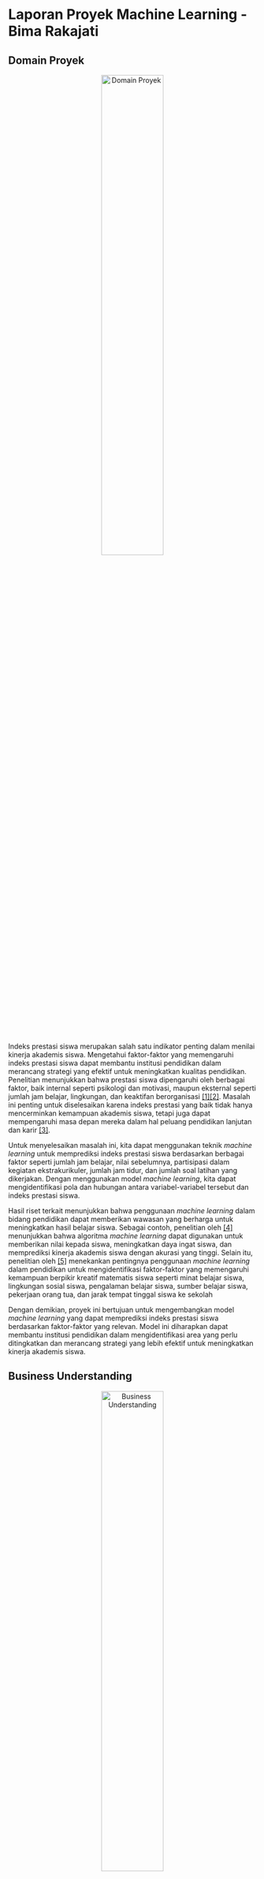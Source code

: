 # Laporan Proyek Machine Learning - Bima Rakajati

## Domain Proyek

<p align="center">
  <img src="Assets/image-14.png" alt="Domain Proyek" width="50%">
</p>

Indeks prestasi siswa merupakan salah satu indikator penting dalam menilai kinerja akademis siswa. Mengetahui faktor-faktor yang memengaruhi indeks prestasi siswa dapat membantu institusi pendidikan dalam merancang strategi yang efektif untuk meningkatkan kualitas pendidikan. Penelitian menunjukkan bahwa prestasi siswa dipengaruhi oleh berbagai faktor, baik internal seperti psikologi dan motivasi, maupun eksternal seperti jumlah jam belajar, lingkungan, dan keaktifan berorganisasi [[1]](https://journal.univawalbros.ac.id/index.php/jham/article/view/56)[[2]](https://ojs.unimal.ac.id/averrous/article/view/3040). Masalah ini penting untuk diselesaikan karena indeks prestasi yang baik tidak hanya mencerminkan kemampuan akademis siswa, tetapi juga dapat mempengaruhi masa depan mereka dalam hal peluang pendidikan lanjutan dan karir [[3]](https://www.researchgate.net/publication/372790243_Penerapan_Data_Mining_Untuk_Memprediksi_Prestasi_Akademik_Mahasiswa_Menggunakan_Algoritma_C45_dengan_CRISP-DM).

Untuk menyelesaikan masalah ini, kita dapat menggunakan teknik *machine learning* untuk memprediksi indeks prestasi siswa berdasarkan berbagai faktor seperti jumlah jam belajar, nilai sebelumnya, partisipasi dalam kegiatan ekstrakurikuler, jumlah jam tidur, dan jumlah soal latihan yang dikerjakan. Dengan menggunakan model *machine learning*, kita dapat mengidentifikasi pola dan hubungan antara variabel-variabel tersebut dan indeks prestasi siswa.

Hasil riset terkait menunjukkan bahwa penggunaan *machine learning* dalam bidang pendidikan dapat memberikan wawasan yang berharga untuk meningkatkan hasil belajar siswa. Sebagai contoh, penelitian oleh [[4]](https://www.daaam.info/Downloads/Pdfs/proceedings/proceedings_2018/059.pdf) menunjukkan bahwa algoritma *machine learning* dapat digunakan untuk memberikan nilai kepada siswa, meningkatkan daya ingat siswa, dan memprediksi kinerja akademis siswa dengan akurasi yang tinggi. Selain itu, penelitian oleh [[5]](https://repository.uinjkt.ac.id/dspace/bitstream/123456789/78230/1/Skripsi_Sadewo_Aji_Guno_111170170000015%20.pdf) menekankan pentingnya penggunaan *machine learning* dalam pendidikan untuk mengidentifikasi faktor-faktor yang memengaruhi kemampuan berpikir kreatif matematis siswa seperti minat belajar siswa, lingkungan sosial siswa, pengalaman belajar siswa, sumber belajar siswa, pekerjaan orang tua, dan jarak tempat tinggal siswa ke sekolah

Dengan demikian, proyek ini bertujuan untuk mengembangkan model *machine learning* yang dapat memprediksi indeks prestasi siswa berdasarkan faktor-faktor yang relevan. Model ini diharapkan dapat membantu institusi pendidikan dalam mengidentifikasi area yang perlu ditingkatkan dan merancang strategi yang lebih efektif untuk meningkatkan kinerja akademis siswa.

## Business Understanding

<p align="center">
    <img src="Assets/image-15.png" alt="Business Understanding" width="50%">
</p>

### Problem Statements

Berdasarkan latar belakang yang telah dijelaskan di atas, maka diperoleh rumusan masalah yang akan diselesaikan pada proyek ini, yaitu:
1. Apa faktor-faktor yang memengaruhi indeks prestasi siswa?
2. Bagaimana cara melakukan tahap persiapan data sebelum digunakan untuk membuat model *machine learning*?
3. Bagaimana cara membuat model *machine learning* untuk melakukan prediksi indeks prestasi siswa?

### Goals

Berdasarkan problem statements, berikut tujuan yang ingin dicapai pada proyek ini, yaitu:
1. Mengetahui faktor-faktor yang memengaruhi indeks prestasi siswa.
2. Mengetahui tahap-tahap persiapan data sebelum digunakan untuk membuat model *machine learning*.
3. Membuat model *machine learning* yang dapat melakukan prediksi indeks prestasi siswa.

### Solution statements
1. Melakukan proses *Exploratory Data Analysis* (EDA) untuk mengetahui faktor-faktor yang memengaruhi indeks prestasi siswa.
2. Menggunakan 3 model *machine learning* untuk memprediksi indeks prestasi pada siswa, yaitu *K-Nearest Neighbors* (KNN), *Random Forest*, dan *Support Vector Machine* (SVM).
3. Menggunakan metrik `MSE` dan `RMSE` pada masing-masing model *machine learning* untuk menemukan model terbaik berdasarkan akurasi tertinggi.

## Data Understanding

<p align="center">
  <img src="Assets/image-16.png" alt="Data Understanding" width="50%">
</p>

Dataset yang digunakan untuk memprediksi indeks prestasi pada siswa diambil dari platform [kaggle](https://www.kaggle.com/) yang dipublikasikan oleh `nikhil7280` dengan usability score `10/10`. Dataset ini memiliki `10.000` baris dengan `6` kolom dan terdiri dari `1` file csv.

### Variabel-variabel pada dataset Student Performance
Dataset ini memiliki `17` variabel dengan keterangan sebagai berikut:
Variabel | Keterangan
----------|----------
Hours Studied | Jumlah total jam yang dihabiskan untuk belajar oleh setiap siswa.
Previous Scores | Nilai yang diperoleh siswa pada tes sebelumnya.
Extracurricular Activities | Apakah siswa berpartisipasi dalam kegiatan ekstrakurikuler (Ya atau Tidak).
Sleep Hours | Rata-rata jumlah jam tidur yang dimiliki siswa per hari.
Sample Question Papers Practiced | Jumlah contoh soal yang dipraktekkan siswa.
Performance Index | Ukuran kinerja keseluruhan setiap siswa. Indeks kinerja menunjukkan kinerja akademis siswa dan telah dibulatkan ke bilangan bulat terdekat. Indeks berkisar antara 10 hingga 100, dengan nilai yang lebih tinggi menunjukkan kinerja yang lebih baik.

Pada variabel `Extracurricular Activities` setiap nilai memiliki arti masing-masing. Berikut penjelasannya:

Nilai | Keterangan
----------|----------
Yes | Siswa berpartisipasi dalam kegiatan ekstrakurikuler.
No | Siswa tidak berpartisipasi dalam kegiatan ekstrakurikuler.

### Data Cleaning
Setelah diperiksa apakah terdapat kolom yang bernilai null, hasilnya adalah tidak ada. Sementara itu, setelah diperiksa apakah terdapat data duplikat, ditemukan 127 duplikat, sehingga data duplikat ini dihapus. Oleh karena itu, setelah dilakukan pembersihan data, diperoleh deskripsi statistik data numerik sebagai berikut:
| Statistic   | Hours Studied | Previous Scores | Sleep Hours | Sample Question Papers Practiced | Performance Index |
|-------------|---------------|------------------|-------------|------------------------------------|-------------------|
| count       | 9873.000000   | 9873.000000      | 9873.000000 | 9873.000000                        | 9873.000000       |
| mean        | 4.992100      | 69.441102        | 6.531652    | 4.583004                           | 55.216651         |
| std         | 2.589081      | 17.325601        | 1.697683    | 2.867202                           | 19.208570         |
| min         | 1.000000      | 40.000000        | 4.000000    | 0.000000                           | 10.000000         |
| 25%         | 3.000000      | 54.000000        | 5.000000    | 2.000000                           | 40.000000         |
| 50% (median)| 5.000000      | 69.000000        | 7.000000    | 5.000000                           | 55.000000         |
| 75%         | 7.000000      | 85.000000        | 8.000000    | 7.000000                           | 70.000000         |
| max         | 9.000000      | 99.000000        | 9.000000    | 9.000000                           | 100.000000        |

Dari hasil tersebut, dapat disimpulkan bahwa rata-rata dari variabel `Hours Studied` adalah 4.9, `Previous Scores` adalah 69.5, `Sleep Hours` adalah 6.5, `Sample Question Papers Practiced` adalah 4.5, dan `Performance Index` adalah 55.2.

![alt text](Assets/image.png)

Dari hasil di atas, terlihat bahwa tidak ada data outlier pada dataset ini. Sehingga, kita dapat melanjutkan ke tahap berikutnya.

### Univariate Analysis

Dari variabel-variabel yang diketahui, variabel dapat dibagi menjadi 2 jenis, yaitu variabel numerikal dan variabel kategorikal. Berikut merupakan kolom-kolom yang termasuk dalam variabel numerikal maupun kategorikal.

1. **Kolom-kolom numerikal:** `Hours Studied`, `Previous Scores`, `Sleep Hours`, `Sample Question Papers Practiced`, `Performance Index`
2. **Kolom-kolom kategorikal:** `Extracurricular Activities`

Pertama, kita akan memvisualisasikan kolom-kolom kategorikal untuk melihat jumlah-jumlah nilai kategorikal menggunakan pie chart.

![alt text](Assets/image-1.png)

Dari hasil di atas, terlihat bahwa jumlah siswa yang melakukan aktivitas ekstrakurikuler ($49.5\%$) lebih sedikit dibandingkan dengan yang tidak melakukan aktivitas ekstrakurikuler ($50.5\%$).

Selanjutnya, kita akan memvisualisasikan kolom-kolom numerikal untuk melihat distribusi data menggunakan histogram.

![alt text](Assets/image-2.png)

Gambar di atas dapat diinterpretasikan sebagai berikut:
1. Plot Histogram dari `Jumlah Jam Belajar`, `Nilai sebelumnya`, `Jumlah Jam Tidur`, dan `Jumlah Soal Latihan Yang Dikerjakan` tidak berdistribusi normal.
2. Plot Histogram dari `Indeks Prestasi` cukup berdistribusi normal.

### Multivariate Analysis

#### 1. Membandingkan Tingkat Hours Studied Pada Setiap Performance Index

![alt text](Assets/image-3.png)

Dari hasil di atas, terlihat bahwa semakin banyak jam belajar, maka semakin tinggi pula indeks prestasi yang didapat.

#### 2. Membandingkan Tingkat Previous Scores Pada Setiap Performance Index

![alt text](Assets/image-4.png)

Dari hasil di atas, terlihat bahwa semakin tinggi nilai sebelumnya, maka semakin tinggi pula indeks prestasi yang didapat.

#### 3. Membandingkan Tingkat Sleep Hours Pada Setiap Performance Index

![alt text](Assets/image-5.png)

Dari hasil di atas, terlihat bahwa semakin banyak jam tidur, maka semakin tinggi pula indeks prestasi yang didapat.

#### 4. Membandingkan Tingkat Sample Question Papers Practiced Pada Setiap Performance Index

![alt text](Assets/image-6.png)

Dari hasil di atas, terlihat bahwa semakin banyak soal latihan yang dikerjakan, maka semakin tinggi pula indeks prestasi yang didapat.

#### 5. Membandingkan Tingkat Hours Studied Dengan Extracurricular Activities

![alt text](Assets/image-7.png)

Data di atas menunjukkan bahwa siswa yang melakukan aktivitas ekstrakurikuler memiliki jumlah jam belajar yang lebih tinggi dibandingkan dengan yang tidak melakukan aktivitas ekstrakurikuler.

#### 6. Membandingkan Tingkat Previous Scores Dengan Extracurricular Activities

![alt text](Assets/image-8.png)

Data di atas menunjukkan bahwa siswa yang melakukan aktivitas ekstrakurikuler memiliki nilai sebelumnya yang lebih tinggi dibandingkan dengan yang tidak melakukan aktivitas ekstrakurikuler.

#### 7. Membandingkan Tingkat Sleep Hours Dengan Extracurricular Activities

![alt text](Assets/image-9.png)

Data di atas menunjukkan bahwa siswa yang melakukan aktivitas ekstrakurikuler memiliki jumlah jam tidur yang lebih tinggi dibandingkan dengan yang tidak melakukan aktivitas ekstrakurikuler.

#### 8. Membandingkan Tingkat Sample Question Papers Practiced Dengan Extracurricular Activities

![alt text](Assets/image-10.png)

Data di atas menunjukkan bahwa siswa yang melakukan aktivitas ekstrakurikuler menghabiskan lebih banyak waktu untuk mengerjakan soal latihan dibandingkan dengan yang tidak melakukan aktivitas ekstrakurikuler.

#### 9. Membandingkan Tingkat Performance Index Dengan Extracurricular Activities

![alt text](Assets/image-11.png)

Data di atas menunjukkan bahwa siswa yang melakukan aktivitas ekstrakurikuler memiliki indeks prestasi yang lebih tinggi dibandingkan dengan yang tidak melakukan aktivitas ekstrakurikuler.

#### 10. Melihat Korelasi Variabel dengan Menggunakan Heatmap

![alt text](Assets/image-12.png)

Dari heatmap di atas, dapat dilihat bahwa `Indeks Prestasi` memiliki:
1. Korelasi positif yang kuat dengan `Nilai Sebelumnya`.
2. Korelasi positif yang lemah terhadap `Jumlah Jam Belajar`.
3. Korelasi positif yang sangat lemah terhadap `Jumlah Jam Tidur` dan `Jumlah Soal Latihan Yang Dikerjakan`.

## Data Preparation

<p align="center">
  <img src="Assets/image-17.png" alt="Data Preparation" width="50%">
</p>

Pertama, akan diubah nilai-nilai kategorikal pada data menggunakan fungsi `.map()` sehingga menjadi nilai-nilai numerik agar dapat dilatih dengan *machine learning*.

### Encoding Kategorikal

Encoding Kategorikal dilakukan terhadap 1 variabel, yaitu:
* `Extracurricular Activities` (Apakah siswa berpartisipasi dalam kegiatan ekstrakurikuler).

Karena nilai-nilai pada keempat variabel tersebut hanya `yes` (iya) atau `no` (tidak). Encoding ini dilakukan menggunakan `.map()`dengan cara mengganti nilai `yes` dengan `1`, dan nilai `no` dengan `0`.

### Data Training dan Testing

Tahapan ini dilakukan untuk membagi data menjadi 2, yaitu data training dan testing. Data training digunakan untuk melatih model dengan data yang ada, sedangkan data testing digunakan untuk menguji model yang dibuat menggunakan data yang belum dilatih. Pembagian data ini dilakukan dengan perbandingan 80% : 20% untuk data training dan data testing menggunakan `train_test_split` dari library sklearn.

## Modeling

Ada 3 algoritma *Machine Learning* yang digunakan untuk membuat model, yaitu sebagai berikut:

### 1. K-Nearest Neighbors (KNN)

Algoritma ini bekerja dengan mengklasifikasikan titik data berdasarkan kelas mayoritas dari sejumlah k tetangga terdekatnya. Kelebihan dari algoritma ini adalah mudah dan simple untuk digunakan atau dipelajari oleh *data scientist* pemula, mudah beradaptasi atau menyesuaikan untuk ikut memperhitungkan data baru karena semua data pelatihan disimpan ke dalam memori, memiliki sedikit *hyperparameter* seperti nilai `k` dan `metrik jarak` jika dibandingkan dengan algoritma machine learning lainnya, tangguh terhadap training data yang memiliki banyak noise, dan efektif apabila training datanya besar. Sementara itu, kekurangan dari algoritma ini adalah sensitif terhadap pemilihan `k` dan `metrik jarak`, tidak berfungsi dengan baik pada dataset berukuran besar, dan kurang cocok untuk data berdimensi tinggi (*curse of dimensionality*) karena menjadi sulit bagi algoritma untuk menghitung jarak di setiap dimensi.

<p align="center">
  <img src="Assets/image-21.png" alt="KNN" width="50%">
</p>

Pada pemodelan ini, KNN diimplementasikan menggunakan `KNeighborsRegressor` dari library `sklearn.neighbors` dengan memasukkan `X_train` dan `y_train` untuk melatih model, lalu menggunakan `X_test` dan `y_test` untuk menguji model dengan data testing yang tidak ada di data training. Parameter yang digunakan pada model ini adalah `n_neighbors` yaitu jumlah k tetangga. Pada proyek ini, parameter yang digunakan adalah `n_neighbors = 10` untuk mendapatkan hasil terbaik.

### 2. Random Forest

Algoritma ini bekerja dengan membentuk decision trees, lalu menggunakan sampiing dengan penggantian (*bootstrapping*) dan pemilihan fitur acak untuk setiap pohon agar pohon-pohon menjadi beragam. Kelebihan dari algoritma ini adalah memiliki akurasi tinggi karena menggunakan pendekatan ensemble, mencegah *overfitting* dengan jumlah pohon yang banyak, kuat terhadap data outlier (pencilan data), bekerja dengan baik dengan data non-linear, dan mampu menangani dataset berukuran besar dan multi dimensi. Sedangkan kekurangan dari algoritma ini adalah cenderung bias saat berhadapan dengan variabel kategorikal, tidak cocok untuk metode linier dengan banyak fitur sparse, dan komputasi yang besar untuk jumlah pohon yang besar dan membutuhkan memori yang besar untuk menyimpan seluruh pohon.

<p align="center">
  <img src="Assets/image-19.png" alt="RF" width="50%">
</p>

Pada pemodelan ini, *Random Forest* diimplementasikan menggunakan `RandomForestRegressor` dari library `sklearn.ensemble` dengan memasukkan `X_train` dan `y_train` untuk melatih model, lalu menggunakan `X_test` dan `y_test` untuk menguji model dengan data testing yang tidak ada di data training. Parameter yang digunakan pada model ini adalah `n_estimators` yaitu jumlah tree yang akan dibuat, `max_depth` yaitu kedalaman maksimum setiap tree, `random_state` yaitu mengontrol seed acak yang diberikan pada setiap iterasi, dan `n_jobs` yaitu jumlah pekerjaan yang akan dijalankan secara paralel. Pada proyek ini, parameter yang digunakan adalah `n_estimators = 50`, `max_depth = 16`, `random_state = 55`, dan `n_jobs = -1`.

### 3. Support Vector Machine (SVM)
Algoritma ini bekerja dengan mencari hyperplane terbaik untuk memisahkan kelas-kelas fitur serta menggunakan fungsi kernel untuk mentransformasikan data ke dimensi yang lebih tinggi agar dapat dipisahkan apabila pemisahan linier tidak memungkinkan. Kelebihan dari algoritma ini adalah efektif untuk dimensi tinggi, penggunaan memori yang efisien, efektif untuk kasus dimana jumlah dimensi lebih besar dari jumlah sampel, bekerja relatif baik ketika ada margin pemisahan yang jelas antar kelas, dan dapat menggunakan fungsi kernel apapun. Sedangkan kekurangan dari algoritma ini adalah tidak cocok untuk dataset berukuran besar karena membutuhkan waktu training yang lama, memiliki performa buruk untuk data yang noisy ataupun tidak bersih, dan beban komputasi yang tinggi karena SVM bekerja dengan meletakkan titik data di atas dan di bawah hyperplane sehingga tidak ada kejelasan probabilistik untuk klasifikasi tersebut.

<p align="center">
  <img src="Assets/image-20.png" alt="SVM" width="50%">
</p>

Pada pemodelan ini, SVM diimplementasikan menggunakan `SVR` dari library `sklearn.svm` dengan memasukkan `X_train` dan `y_train` untuk melatih model, lalu menggunakan `X_test` dan `y_test` untuk menguji model dengan data testing yang tidak ada di data training. Parameter yang digunakan pada model ini adalah `kernel` yaitu tipe kernel yang digunakan untuk mentransformasikan input data, `C` yaitu parameter penalti dari error, `epsilon` yaitu lebaran tube yang digunakan untuk mengontrol margin error. Pada proyek ini, parameter yang digunakan adalah `kernel = 'linear'`, `C = 1.0`, dan `epsilon = 0.1`.

### 5. Pemilihan Model

Setelah semua model dijalankan, penulis memilih algoritma *SVM* sebagai model terbaik yang akan digunakan sebagai solusi untuk memprediksi indeks prestasi siswa karena model ini memiliki hasil MSE dan RMSE yang lebih kecil dibandingkan model lainnya. Penjelasan lebih lengkap mengenai alasan ini ada di bagian selanjutnya, yaitu **evaluation**.

## Evaluation

<p align="center">
  <img src="Assets/image-18.png" alt="Evaluation Image" width="50%">
</p>

Pada proyek ini, penilaian model menggunakan `MSE` dan `RMSE` sebagai metrik evaluasi untuk masing-masing model. Akan dijelaskan terlebih dahulu apa itu `MSE` dan `RMSE`, dan bagaimana cara menghitungnya.

### Mean Squared Error (MSE)

`MSE` adalah metrik evaluasi yang digunakan untuk mengukur rata-rata dari kuadrat perbedaan antara nilai aktual dengan nilai prediksi. Semakin kecil nilai `MSE`, maka semakin baik pula model yang dibuat. Rumus dari `MSE` adalah sebagai berikut:

$$MSE = \frac{\Sigma (y_i - \hat{y_i})^2}{n}$$

dengan:
- $y_i$ adalah nilai aktual
- $\hat{y_i}$ adalah nilai prediksi
- $n$ adalah jumlah data

### Root Mean Squared Error (RMSE)

`RMSE` adalah metrik evaluasi yang digunakan untuk mengukur rata-rata dari akar kuadrat perbedaan antara nilai aktual dengan nilai prediksi. Semakin kecil nilai `RMSE`, maka semakin baik pula model yang dibuat. Rumus dari `RMSE` adalah sebagai berikut:

$$RMSE = \sqrt{\frac{\Sigma (y_i - \hat{y_i})^2}{n}}$$

dengan:

- $y_i$ adalah nilai aktual
- $\hat{y_i}$ adalah nilai prediksi
- $n$ adalah jumlah data

### Hasil Metrik Evaluasi

Setelah model *machine learning* dijalankan, diperoleh hasil `MSE` dan `RMSE` dari masing-masing model. Berikut adalah hasil evaluasi dari masing-masing model:

| Model | Train MSE | Test MSE | Train RMSE | Test RMSE |
|-------|-----------|----------|------------|-----------|
| KNN   | 4.611207  | 5.610213 | 2.147372   | 2.368589  |
| RF    | 0.968791  | 5.647586 | 0.984272   | 2.376465  |
| SVM   | 4.14607   | 4.3111   | 2.03619    | 2.076319  |

Dari tabel di atas, dapat disimpulkan bahwa:

1. Model `Random Forest (RF)` memiliki nilai `MSE` dan `RMSE` terkecil pada data training, namun memiliki nilai `MSE` dan `RMSE` yang besar pada data testing. Ini menunjukkan bahwa model ini overfitting pada data training.
2. Model `Support Vector Machine (SVM)` memiliki nilai `MSE` dan `RMSE` terkecil pada data testing, menunjukkan bahwa model ini memiliki performa terbaik dalam memprediksi data testing sehinnga model ini akan dipilih sebagai model terbaik.
3. Model `K-Nearest Neighbors (KNN)` memiliki performa yang lebih rendah dibandingkan dengan model `RF` dan `SVM` pada kedua data training dan testing.

### Visualisasi Hasil Evaluasi

![alt text](Assets/image-13.png)

Dari grafik di atas, terlihat bahwa model `Support Vector Machine (SVM)` memiliki nilai `MSE` dan `RMSE` yang lebih kecil dibandingkan dengan model `Random Forest (RF)` dan `K-Nearest Neighbors (KNN)` pada data testing. Sehingga, model `Support Vector Machine (SVM)` dipilih sebagai model terbaik untuk memprediksi indeks prestasi siswa.

### Membandingkan Hasil Prediksi dengan Nilai Aktual


| y_true | prediksi_KNN | prediksi_RF | prediksi_SVM |
|--------|--------------|-------------|--------------|
| 47.0   | 47.6         | 46.3        | 46.5         |
| 76.0   | 81.0         | 81.7        | 80.3         |
| 62.0   | 61.1         | 60.9        | 61.1         |
| 23.0   | 22.4         | 22.3        | 22.6         |
| 76.0   | 71.9         | 75.1        | 74.8         |
| 83.0   | 83.4         | 83.5        | 84.2         |
| 60.0   | 60.2         | 61.7        | 62.0         |
| 51.0   | 51.5         | 51.1        | 50.3         |
| 38.0   | 38.0         | 39.4        | 38.9         |
| 58.0   | 56.9         | 56.4        | 55.8         |

Dari tabel di atas, terlihat bahwa model `Support Vector Machine (SVM)` memiliki hasil prediksi yang lebih mendekati nilai aktual dibandingkan dengan model `Random Forest (RF)` dan `K-Nearest Neighbors (KNN)`.

## Kesimpulan

Dari keseluruhan analisis dan pemodelan yang telah dilakukan pada notebook ini, dapat disimpulkan beberapa hal sebagai berikut:

1. **Data Cleaning**:
    - Tidak ada nilai yang hilang dalam dataset.
    - Terdapat 127 data duplikat yang telah dihapus.
    - Tidak ditemukan outlier pada dataset.

2. **Exploratory Data Analysis (EDA)**:
    - Analisis univariat menunjukkan distribusi dari masing-masing variabel.
    - Analisis multivariat menunjukkan hubungan antara variabel-variabel numerikal dan kategorikal.
    - Korelasi yang kuat ditemukan antara `Previous Scores` dan `Performance Index`.

3. **Data Preparation**:
    - Data kategorikal telah diencoding menjadi data numerik.
    - Data telah dibagi menjadi data training (80%) dan data testing (20%).

4. **Model Development**:
    - Tiga model machine learning telah dibentuk: K-Nearest Neighbors (KNN), Random Forest (RF), dan Support Vector Machine (SVM).
    - Model SVM menunjukkan performa terbaik dengan nilai MSE dan RMSE terkecil pada data testing.

5. **Evaluasi Model**:
    - Model SVM memiliki hasil prediksi yang mendekati data aktual dibandingkan dengan model RF dan KNN.
    - Model RF menunjukkan tanda-tanda overfitting pada data training.

Secara keseluruhan, model Support Vector Machine (SVM) dipilih sebagai model terbaik untuk memprediksi `Performance Index` siswa berdasarkan variabel-variabel yang ada dalam dataset ini.

## Referensi

[1] A. Zaky, S.B. Prathivi, "THE EFFECT OF LEARNING HOURS, ENVIRONMENT AND ORGANIZATIONAL ACTIVITY ON STUDENT ACHIEVEMENT INDEX OF STIKES AWAL BROS PEKANBARU", Retrieved from: https://journal.univawalbros.ac.id/index.php/jham/article/view/56

[2] M.R. Ramadhan, H. Husnah, Z. Zahra, "HUBUNGAN KECERDASAN EMOSIONAL DAN STATUS GIZI DENGAN PRESTASI BELAJAR SISWA SMA NEGERI UNGGUL KOTA SUBULUSSALAM", Retrieved from: https://ojs.unimal.ac.id/averrous/article/view/3040

[3] S. Pratama, I. Iswandi, A. Sevtian, T.P. Anjani, "Penerapan Data Mining Untuk Memprediksi Prestasi Akademik Mahasiswa Menggunakan Algoritma C4.5 dengan CRISP-DM", Retrieved from: https://www.researchgate.net/publication/372790243_Penerapan_Data_Mining_Untuk_Memprediksi_Prestasi_Akademik_Mahasiswa_Menggunakan_Algoritma_C45_dengan_CRISP-DM

[4] D. Kučak, V. Juričić, G. Đambić, "MACHINE LEARNING IN EDUCATION - A SURVEY OF CURRENT RESEARCH TRENDS", Retrieved from: https://www.daaam.info/Downloads/Pdfs/proceedings/proceedings_2018/059.pdf

[5] S.A. Guno, "PENGGUNAAN MACHINE LEARNING UNTUK MENGIDENTIFIKASI FAKTOR-FAKTOR YANG MEMPENGARUHI KEMAMPUAN BERPIKIR KREATIF MATEMATIS SISWA", Retrieved from: https://repository.uinjkt.ac.id/dspace/bitstream/123456789/78230/1/Skripsi_Sadewo_Aji_Guno_111170170000015%20.pdf